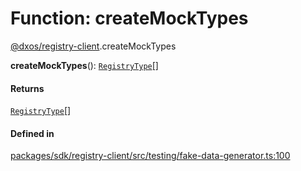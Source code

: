 # Function: createMockTypes

[@dxos/registry-client](../modules/dxos_registry_client.md).createMockTypes

**createMockTypes**(): [`RegistryType`](../types/dxos_registry_client.RegistryType.md)[]

#### Returns

[`RegistryType`](../types/dxos_registry_client.RegistryType.md)[]

#### Defined in

[packages/sdk/registry-client/src/testing/fake-data-generator.ts:100](https://github.com/dxos/dxos/blob/main/packages/sdk/registry-client/src/testing/fake-data-generator.ts#L100)

